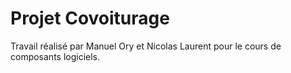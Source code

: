 # Projet Covoiturage

Travail réalisé par Manuel Ory et Nicolas Laurent pour le cours de composants logiciels.
